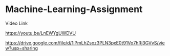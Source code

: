 # Machine-Learning-Assignment

Video Link 

https://youtu.be/LnEWYgUWDVU


https://drive.google.com/file/d/1iPmLhZsoz3PLN3pxE0t91Vo7hRj3GVvS/view?usp=sharing 
